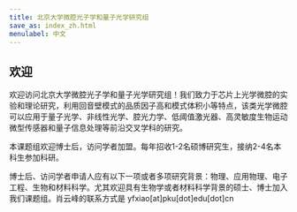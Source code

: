 ```yaml
---
title: 北京大学微腔光子学和量子光学研究组
save_as: index_zh.html
menulabel: 中文
---
```


## 欢迎

欢迎访问北京大学微腔光子学和量子光学研究组！我们致力于芯片上光学微腔的实验和理论研究，利用回音壁模式的品质因子高和模式体积小等特点，该类光学微腔可以应用于量子光学、非线性光学、腔光力学、低阈值激光器、高灵敏度生物运动微型传感器和量子信息处理等前沿交叉学科的研究。

本课题组欢迎博士后，访问学者加盟。每年招收1-2名硕博研究生，接纳2-4名本科生参加科研。

博士后、访问学者申请人应有以下一项或者多项研究背景：物理、应用物理、电子工程、生物和材料科学。尤其欢迎具有生物学或者材料科学背景的硕士、博士加入我们课题组。肖云峰的联系方式是
yfxiao[at]pku[dot]edu[dot]cn
